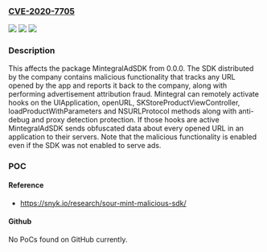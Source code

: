 ### [CVE-2020-7705](https://cve.mitre.org/cgi-bin/cvename.cgi?name=CVE-2020-7705)
![](https://img.shields.io/static/v1?label=Product&message=MintegralAdSDK&color=blue)
![](https://img.shields.io/static/v1?label=Version&message=%3E%3D%200.0.0%20&color=brighgreen)
![](https://img.shields.io/static/v1?label=Vulnerability&message=Malicious%20Package&color=brighgreen)

### Description

This affects the package MintegralAdSDK from 0.0.0. The SDK distributed by the company contains malicious functionality that tracks any URL opened by the app and reports it back to the company, along with performing advertisement attribution fraud. Mintegral can remotely activate hooks on the UIApplication, openURL, SKStoreProductViewController, loadProductWithParameters and NSURLProtocol methods along with anti-debug and proxy detection protection. If those hooks are active MintegralAdSDK sends obfuscated data about every opened URL in an application to their servers. Note that the malicious functionality is enabled even if the SDK was not enabled to serve ads.

### POC

#### Reference
- https://snyk.io/research/sour-mint-malicious-sdk/

#### Github
No PoCs found on GitHub currently.


